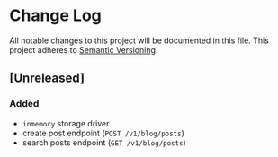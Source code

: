 # Change Log
All notable changes to this project will be documented in this file.
This project adheres to [Semantic Versioning](http://semver.org/).

## [Unreleased]
### Added
- `inmemory` storage driver.
- create post endpoint (`POST /v1/blog/posts`)
- search posts endpoint (`GET /v1/blog/posts`)
